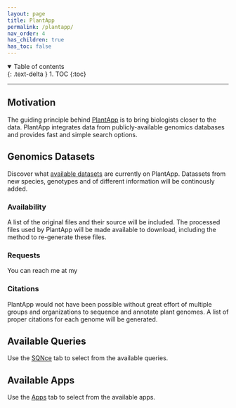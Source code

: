 ```yaml
---
layout: page
title: PlantApp
permalink: /plantapp/
nav_order: 4
has_children: true
has_toc: false
---
```


<details open markdown="block">
  <summary>
    Table of contents
  </summary>
  {: .text-delta }
1. TOC
{:toc}
</details>

---

## Motivation

The guiding principle behind  [PlantApp](https://www.plantapp.org/) is to bring biologists closer to the data. PlantApp integrates data from publicly-available genomics databases and provides fast and simple search options.      

## Genomics Datasets

Discover what [available datasets](https://www.plantapp.org/SQNce/available_dbs/) are currently on PlantApp. Datassets from new species, genotypes and of different information will be continously added.

### Availability

A list of the original files and their source will be included. The processed files used by PlantApp will be made available to download, including the method to re-generate these files.

### Requests 

You can reach me at my 

### Citations

PlantApp would not have been possible without great effort of multiple groups and organizations to sequence and annotate plant genomes. A list of proper citations for each genome will be generated.

## Available Queries

Use the [SQNce](https://www.plantapp.org/SQNce/) tab to select from the available queries.

## Available Apps
 Use the [Apps](https://www.plantapp.org/apps/) tab to select from the available apps.
